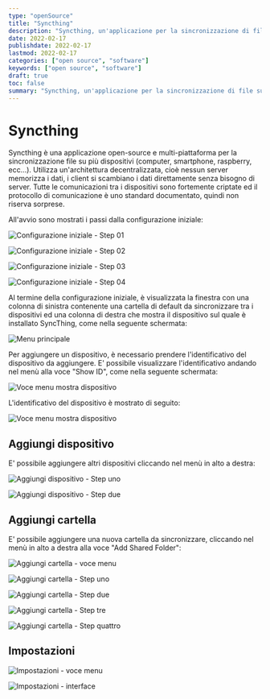 ```yaml
---
type: "openSource"
title: "Syncthing"
description: "Syncthing, un'applicazione per la sincronizzazione di file su più dispositivi che non ha bisogno di server"
date: 2022-02-17
publishdate: 2022-02-17
lastmod: 2022-02-17
categories: ["open source", "software"]
keywords: ["open source", "software"]
draft: true
toc: false
summary: "Syncthing, un'applicazione per la sincronizzazione di file su più dispositivi che non ha bisogno di server"
---
```


# Syncthing

Syncthing è una applicazione open-source e multi-piattaforma per la sincronizzazione file su più dispositivi (computer, smartphone, raspberry, ecc...). Utilizza un'architettura decentralizzata, cioè nessun server memorizza i dati, i client si scambiano i dati direttamente senza bisogno di server. Tutte le comunicazioni tra i dispositivi sono fortemente criptate ed il protocollo di comunicazione è uno standard documentato, quindi non riserva sorprese.

All'avvio sono mostrati i passi dalla configurazione iniziale:

![Configurazione iniziale - Step 01](/static/openSource/SyncThing-first-config-step01.png)

![Configurazione iniziale - Step 02](/static/openSource/SyncThing-first-config-step02.png)

![Configurazione iniziale - Step 03](/static/openSource/SyncThing-first-config-step03.png)

![Configurazione iniziale - Step 04](/static/openSource/SyncThing-first-config-step04.png)

Al termine della configurazione iniziale, è visualizzata la finestra con una colonna di sinistra contenente una cartella di default da sincronizzare tra i dispositivi ed una colonna di destra che mostra il dispositivo sul quale è installato SyncThing, come nella seguente schermata:

![Menu principale](/static/openSource/SyncThing-home.png)

Per aggiungere un dispositivo, è necessario prendere l'identificativo del dispositivo da aggiungere. E' possibile visualizzare l'identificativo andando nel menù alla voce "Show ID", come nella seguente schermata:

![Voce menu mostra dispositivo](/static/openSource/SyncThing-device-id-01-menu.png)

L'identificativo del dispositivo è mostrato di seguito:

![Voce menu mostra dispositivo](/static/openSource/SyncThing-device-id-step02.png)

## Aggiungi dispositivo

E' possibile aggiungere altri dispositivi cliccando nel menù in alto a destra:

![Aggiungi dispositivo - Step uno](/static/openSource/SyncThing-add-device-step01-menu-add.png)

![Aggiungi dispositivo - Step due](/static/openSource/SyncThing-add-device-step02-add-device-info.png)

## Aggiungi cartella

E' possibile aggiungere una nuova cartella da sincronizzare, cliccando nel menù in alto a destra alla voce "Add Shared Folder":

![Aggiungi cartella - voce menu](/static/openSource/SyncThing-new-folder-00-menu.png)

![Aggiungi cartella - Step uno](/static/openSource/SyncThing-new-folder-01-settings.png)

![Aggiungi cartella - Step due](/static/openSource/SyncThing-new-folder-02-share-with-device.png)

![Aggiungi cartella - Step tre](/static/openSource/SyncThing-new-folder-03-file-versioning.png)

![Aggiungi cartella - Step quattro](/static/openSource/SyncThing-new-folder-04-advanced.png)

## Impostazioni

![Impostazioni - voce menu](/static/openSource/SyncThing-impostazioni-00-menu.png)

![Impostazioni - interface](/static/openSource/SyncThing-impostazioni-01-interface.png)

